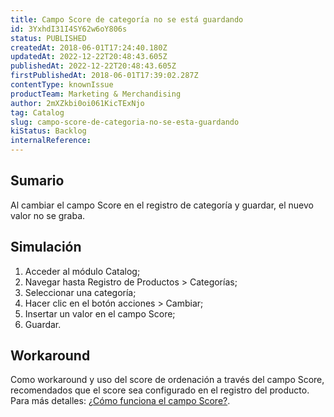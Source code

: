 ```yaml
---
title: Campo Score de categoría no se está guardando
id: 3YxhdI31I4SY62w6oY806s
status: PUBLISHED
createdAt: 2018-06-01T17:24:40.180Z
updatedAt: 2022-12-22T20:48:43.605Z
publishedAt: 2022-12-22T20:48:43.605Z
firstPublishedAt: 2018-06-01T17:39:02.287Z
contentType: knownIssue
productTeam: Marketing & Merchandising
author: 2mXZkbi0oi061KicTExNjo
tag: Catalog
slug: campo-score-de-categoria-no-se-esta-guardando
kiStatus: Backlog
internalReference: 
---
```


## Sumario

Al cambiar el campo Score en el registro de categoría y guardar, el nuevo valor no se graba.

## Simulación

1. Acceder al módulo Catalog;
2. Navegar hasta Registro de Productos > Categorías;
3. Seleccionar una categoría;
4. Hacer clic en el botón acciones > Cambiar;
5. Insertar un valor en el campo Score;
6. Guardar.

## Workaround

Como workaround y uso del score de ordenación a través del campo Score, recomendados que el score sea configurado en el registro del producto. Para más detalles: [¿Cómo funciona el campo Score?](/es/tutorial/como-funciona-el-campo-score).

